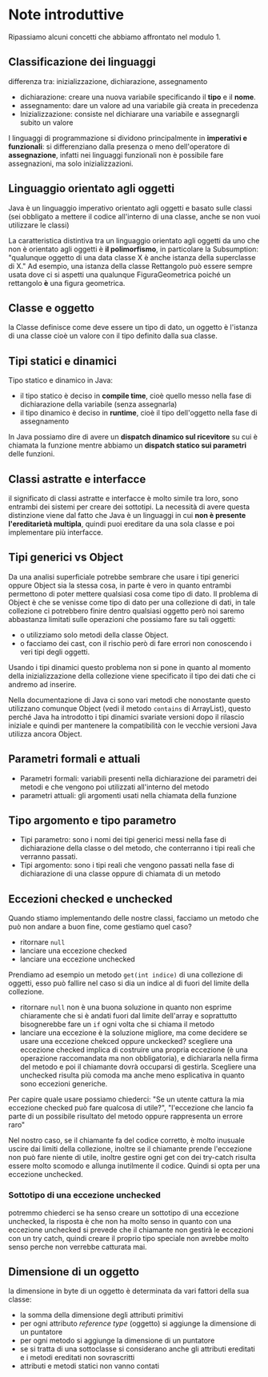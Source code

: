 ﻿# Note introduttive

Ripassiamo alcuni concetti che abbiamo affrontato nel modulo 1.

## Classificazione dei linguaggi

differenza tra: inizializzazione, dichiarazione, assegnamento
- dichiarazione: creare una nuova variabile specificando il **tipo** e il **nome**.
- assegnamento: dare un valore ad una variabile già creata in precedenza
- Inizializzazione: consiste nel dichiarare una variabile e assegnargli subito un valore

I linguaggi di programmazione si dividono principalmente in **imperativi e funzionali**:
si differenziano dalla presenza o meno dell'operatore di **assegnazione**, infatti nei linguaggi funzionali non è possibile fare assegnazioni, ma solo inizializzazioni.

## Linguaggio orientato agli oggetti

Java è un linguaggio imperativo orientato agli oggetti e basato sulle classi (sei obbligato a mettere il codice all'interno di una classe, anche se non vuoi utilizzare le classi)

La caratteristica distintiva tra un linguaggio orientato agli oggetti da uno che non è orientato agli oggetti è **il polimorfismo**, in particolare la Subsumption: "qualunque oggetto di una data classe X è anche istanza della superclasse di X."
Ad esempio, una istanza della classe Rettangolo può essere sempre usata dove ci si aspetti una qualunque FiguraGeometrica poiché un rettangolo **è** una figura geometrica.

## Classe e oggetto

la Classe definisce come deve essere un tipo di dato, un oggetto è l'istanza di una classe cioè un valore con il tipo definito dalla sua classe.

## Tipi statici e dinamici

Tipo statico e dinamico in Java:
- il tipo statico è deciso in **compile time**, cioè quello messo nella fase di dichiarazione della variabile (senza assegnarla)
- il tipo dinamico è deciso in **runtime**, cioè il tipo dell'oggetto nella fase di assegnamento

In Java possiamo dire di avere un **dispatch dinamico sul ricevitore** su cui è chiamata la funzione mentre abbiamo un **dispatch statico sui parametri** delle funzioni.


## Classi astratte e interfacce

il significato di classi astratte e interfacce è molto simile tra loro, sono entrambi dei sistemi per creare dei sottotipi. La necessità di avere questa distinzione viene dal fatto che Java è un linguaggi in cui **non è presente l'ereditarietà multipla**, quindi puoi ereditare da una sola classe e poi implementare più interfacce.

## Tipi generici vs Object

Da una analisi superficiale potrebbe sembrare che usare i tipi generici oppure Object sia la stessa cosa, in parte è vero in quanto entrambi permettono di poter mettere qualsiasi cosa come tipo di dato. Il problema di Object è che se venisse come tipo di dato per una collezione di dati, in tale collezione ci potrebbero finire dentro qualsiasi oggetto però noi saremo abbastanza limitati sulle operazioni che possiamo fare su tali oggetti:
- o utilizziamo solo metodi della classe Object.
- o facciamo dei cast, con il rischio però di fare errori non conoscendo i veri tipi degli oggetti.

Usando i tipi dinamici questo problema non si pone in quanto al momento della inizializzazione della collezione viene specificato il tipo dei dati che ci andremo ad inserire.

Nella documentazione di Java ci sono vari metodi che nonostante questo utilizzano comunque Object (vedi il metodo `contains` di ArrayList), questo perché Java ha introdotto i tipi dinamici svariate versioni dopo il rilascio iniziale e quindi per mantenere la compatibilità con le vecchie versioni Java utilizza ancora Object.


## Parametri formali e attuali

- Parametri formali: variabili presenti nella dichiarazione dei parametri dei metodi e che vengono poi utilizzati all'interno del metodo
- parametri attuali: gli argomenti usati nella chiamata della funzione

## Tipo argomento e tipo parametro

- Tipi parametro: sono i nomi dei tipi generici messi nella fase di dichiarazione della classe o del metodo, che conterranno i tipi reali che verranno passati.
- Tipi argomento: sono i tipi reali che vengono passati nella fase di dichiarazione di una classe oppure di chiamata di un metodo

## Eccezioni checked e unchecked

Quando stiamo implementando delle nostre classi,  facciamo un metodo che può non andare a buon fine, come gestiamo quel caso?
- ritornare `null`
- lanciare una eccezione checked
- lanciare una eccezione unchecked

Prendiamo ad esempio un metodo `get(int indice)` di una collezione di oggetti, esso può fallire nel caso si dia un indice al di fuori del limite della collezione.
- ritornare `null` non è una buona soluzione in quanto non esprime chiaramente che si è andati fuori dal limite dell'array e soprattutto bisognerebbe fare un `if` ogni volta che si chiama il metodo
- lanciare una eccezione è la soluzione migliore, ma come decidere se usare una eccezione chekced oppure unckecked? scegliere una eccezione checked implica di costruire una propria eccezione (è una operazione raccomandata ma non obbligatoria), e dichiararla nella firma del metodo e poi il chiamante dovrà occuparsi di gestirla.
Scegliere una unchecked risulta più comoda ma anche meno esplicativa in quanto sono eccezioni generiche.

Per capire quale usare possiamo chiederci: "Se un utente cattura la mia eccezione checked può fare qualcosa di utile?", "l'eccezione che lancio fa parte di un possibile risultato del metodo oppure rappresenta un errore raro"

Nel nostro caso, se il chiamante fa del codice corretto, è molto inusuale uscire dai limiti della collezione, inoltre se il chiamante prende l'eccezione non può fare niente di utile, inoltre gestire ogni get con dei try-catch risulta essere molto scomodo e allunga inutilmente il codice. Quindi si opta per una eccezione unchecked.


### Sottotipo di una eccezione unchecked

potremmo chiederci se ha senso creare un sottotipo di una eccezione unchecked, la risposta è che non ha molto senso in quanto con una eccezione unchecked si prevede che il chiamante non gestirà le eccezioni con un try catch, quindi creare il proprio tipo speciale non avrebbe molto senso perche non verrebbe catturata mai.


## Dimensione di un oggetto

la dimensione in byte di un oggetto è determinata da vari fattori della sua classe:

- la somma della dimensione degli attributi primitivi
- per ogni attributo *reference type* (oggetto) si aggiunge la dimensione di un puntatore
- per ogni metodo si aggiunge la dimensione di un puntatore
- se si tratta di una sottoclasse si considerano anche gli attributi ereditati e i metodi ereditati non sovrascritti
- attributi e metodi statici non vanno contati



